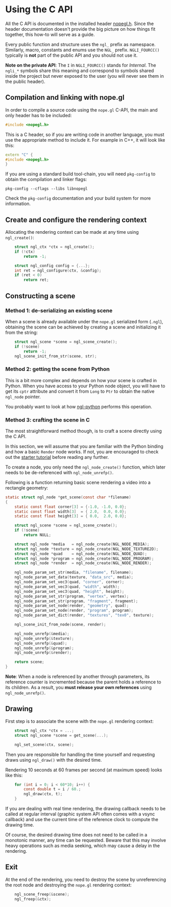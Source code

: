 Using the C API
===============

All the C API is documented in the installed header [nopegl.h][nopegl-header].
Since the header documentation doesn't provide the big picture on how things
fit together, this how-to will serve as a guide.

Every public function and structure uses the `ngl_` prefix as namespace.
Similarly, macro, constants and enums use the `NGL_` prefix.  `NGLI_FOURCC()`
typically is **not** part of the public API and you should not use it.

**Note on the private API**: The `I` in `NGLI_FOURCC()` stands for *Internal*.
The `ngli_*` symbols share this meaning and correspond to symbols shared inside
the project but never exposed to the user (you will never see them in the
public header).

[nopegl-header]: source:libnopegl/src/nopegl.h.in


## Compilation and linking with nope.gl

In order to compile a source code using the `nope.gl` C-API, the main and only
header has to be included:

```c
#include <nopegl.h>
```

This is a C header, so if you are writing code in another language, you must
use the appropriate method to include it. For example in C++, it will look
like this:

```c++
extern "C" {
#include <nopegl.h>
}
```

If you are using a standard build tool-chain, you will need `pkg-config` to
obtain the compilation and linker flags:

```shell
pkg-config --cflags --libs libnopegl
```

Check the `pkg-config` documentation and your build system for more
information.

## Create and configure the rendering context

Allocating the rendering context can be made at any time using `ngl_create()`:

```c
    struct ngl_ctx *ctx = ngl_create();
    if (!ctx)
        return -1;

    struct ngl_config config = {...};
    int ret = ngl_configure(ctx, &config);
    if (ret < 0)
        return ret;
```

## Constructing a scene

### Method 1: de-serializing an existing scene

When a scene is already available under the `nope.gl` serialized form (`.ngl`),
obtaining the scene can be achieved by creating a scene and initializing it from
the string:

```c
    struct ngl_scene *scene = ngl_scene_create();
    if (!scene)
        return -1;
    ngl_scene_init_from_str(scene, str);
```

### Method 2: getting the scene from Python

This is a bit more complex and depends on how your scene is crafted in Python.
When you have access to your Python node object, you will have to get its
`cptr` attribute and convert it from `Long` to `Ptr` to obtain the native
`ngl_node` pointer.

You probably want to look at how [ngl-python][ngl-python] performs this
operation.

[ngl-python]: /usr/ref/ngl-tools.md#ngl-python

### Method 3: crafting the scene in C

The most straightforward method though, is to craft a scene directly using the
C API.

In this section, we will assume that you are familiar with the Python binding
and how a basic `Render` node works. If not, you are encouraged to check out
the [starter tutorial][tuto-start] before reading any further.

[tuto-start]: /usr/tuto/start.md

To create a node, you only need the `ngl_node_create()` function, which later
needs to be de-referenced with `ngl_node_unrefp()`.

Following is a function returning basic scene rendering a video into a
rectangle geometry:

```c
static struct ngl_node *get_scene(const char *filename)
{
    static const float corner[3] = {-1.0, -1.0, 0.0};
    static const float width[3]  = { 2.0,  0.0, 0.0};
    static const float height[3] = { 0.0,  2.0, 0.0};

    struct ngl_scene *scene = ngl_scene_create();
    if (!scene)
        return NULL;

    struct ngl_node *media   = ngl_node_create(NGL_NODE_MEDIA);
    struct ngl_node *texture = ngl_node_create(NGL_NODE_TEXTURE2D);
    struct ngl_node *quad    = ngl_node_create(NGL_NODE_QUAD);
    struct ngl_node *program = ngl_node_create(NGL_NODE_PROGRAM);
    struct ngl_node *render  = ngl_node_create(NGL_NODE_RENDER);

    ngl_node_param_set_str(media, "filename", filename);
    ngl_node_param_set_data(texture, "data_src", media);
    ngl_node_param_set_vec3(quad, "corner", corner);
    ngl_node_param_set_vec3(quad, "width", width);
    ngl_node_param_set_vec3(quad, "height", height);
    ngl_node_param_set_str(program, "vertex", vertex);
    ngl_node_param_set_str(program, "fragment", fragment);
    ngl_node_param_set_node(render, "geometry", quad);
    ngl_node_param_set_node(render, "program", program);
    ngl_node_param_set_dict(render, "textures", "tex0", texture);

    ngl_scene_init_from_node(scene, render);

    ngl_node_unrefp(&media);
    ngl_node_unrefp(&texture);
    ngl_node_unrefp(&quad);
    ngl_node_unrefp(&program);
    ngl_node_unrefp(&render);

    return scene;
}
```
**Note**: When a node is referenced by another through parameters, its
reference counter is incremented because the parent holds a reference to its
children.  As a result, you **must release your own references** using
`ngl_node_unrefp()`.

## Drawing

First step is to associate the scene with the `nope.gl` rendering context:

```c
    struct ngl_ctx *ctx = ...;
    struct ngl_scene *scene = get_scene(...);

    ngl_set_scene(ctx, scene);
```

Then you are responsible for handling the time yourself and requesting draws
using `ngl_draw()` with the desired time.

Rendering 10 seconds at 60 frames per second (at maximum speed) looks like
this:

```c
    for (int i = 0; i < 60*10; i++) {
        const double t = i / 60.;
        ngl_draw(ctx, t);
    }
```

If you are dealing with real time rendering, the drawing callback needs to be
called at regular interval (graphic system API often comes with a vsync
callback) and use the current time of the reference clock to compute the
drawing time.

Of course, the desired drawing time does not need to be called in a monotonic
manner, any time can be requested. Beware that this may involve heavy
operations such as media seeking, which may cause a delay in the rendering.

## Exit

At the end of the rendering, you need to destroy the scene by unreferencing the
root node and destroying the `nope.gl` rendering context:

```c
    ngl_scene_freep(&scene);
    ngl_freep(&ctx);
```
